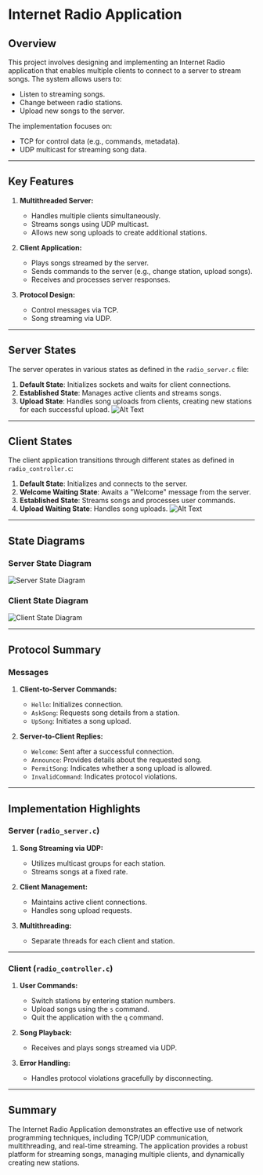 # Internet Radio Application

## Overview
This project involves designing and implementing an Internet Radio application that enables multiple clients to connect to a server to stream songs. The system allows users to:
- Listen to streaming songs.
- Change between radio stations.
- Upload new songs to the server.

The implementation focuses on:
- TCP for control data (e.g., commands, metadata).
- UDP multicast for streaming song data.

---

## Key Features

1. **Multithreaded Server:**
   - Handles multiple clients simultaneously.
   - Streams songs using UDP multicast.
   - Allows new song uploads to create additional stations.

2. **Client Application:**
   - Plays songs streamed by the server.
   - Sends commands to the server (e.g., change station, upload songs).
   - Receives and processes server responses.

3. **Protocol Design:**
   - Control messages via TCP.
   - Song streaming via UDP.

---

## Server States
The server operates in various states as defined in the `radio_server.c` file:
1. **Default State**: Initializes sockets and waits for client connections.
2. **Established State**: Manages active clients and streams songs.
3. **Upload State**: Handles song uploads from clients, creating new stations for each successful upload.
![Alt Text](path/to/image.png)
---

## Client States
The client application transitions through different states as defined in `radio_controller.c`:
1. **Default State**: Initializes and connects to the server.
2. **Welcome Waiting State**: Awaits a "Welcome" message from the server.
3. **Established State**: Streams songs and processes user commands.
4. **Upload Waiting State**: Handles song uploads.
![Alt Text](path/to/image.png)
---

## State Diagrams

### Server State Diagram
![Server State Diagram](sandbox:/mnt/data/image.png)

### Client State Diagram
![Client State Diagram](sandbox:/mnt/data/image.png)

---

## Protocol Summary

### Messages
1. **Client-to-Server Commands:**
   - `Hello`: Initializes connection.
   - `AskSong`: Requests song details from a station.
   - `UpSong`: Initiates a song upload.

2. **Server-to-Client Replies:**
   - `Welcome`: Sent after a successful connection.
   - `Announce`: Provides details about the requested song.
   - `PermitSong`: Indicates whether a song upload is allowed.
   - `InvalidCommand`: Indicates protocol violations.

---

## Implementation Highlights

### Server (`radio_server.c`)
1. **Song Streaming via UDP:**
   - Utilizes multicast groups for each station.
   - Streams songs at a fixed rate.

2. **Client Management:**
   - Maintains active client connections.
   - Handles song upload requests.

3. **Multithreading:**
   - Separate threads for each client and station.

---

### Client (`radio_controller.c`)
1. **User Commands:**
   - Switch stations by entering station numbers.
   - Upload songs using the `s` command.
   - Quit the application with the `q` command.

2. **Song Playback:**
   - Receives and plays songs streamed via UDP.

3. **Error Handling:**
   - Handles protocol violations gracefully by disconnecting.

---

## Summary
The Internet Radio Application demonstrates an effective use of network programming techniques, including TCP/UDP communication, multithreading, and real-time streaming. The application provides a robust platform for streaming songs, managing multiple clients, and dynamically creating new stations.
